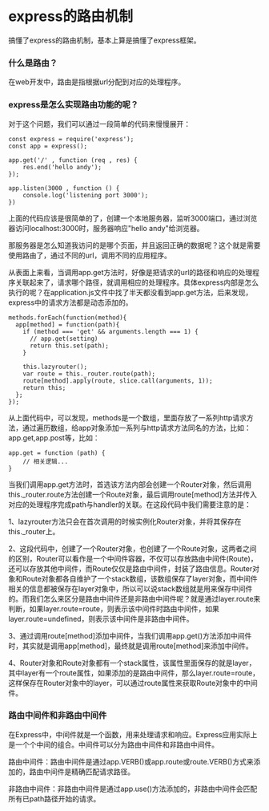 # express的路由机制
搞懂了express的路由机制，基本上算是搞懂了express框架。

### 什么是路由？
在web开发中，路由是指根据url分配到对应的处理程序。

### express是怎么实现路由功能的呢？
对于这个问题，我们可以通过一段简单的代码来慢慢展开：
```
const express = require('express');
const app = express();

app.get('/' , function (req , res) {
    res.end('hello andy');
});

app.listen(3000 , function () {
    console.log('listening port 3000');
})
```
上面的代码应该是很简单的了，创建一个本地服务器，监听3000端口，通过浏览器访问localhost:3000时，服务器响应"hello andy"给浏览器。

那服务器是怎么知道我访问的是哪个页面，并且返回正确的数据呢？这个就是需要使用路由了，通过不同的url，调用不同的应用程序。

从表面上来看，当调用app.get方法时，好像是把请求的url的路径和响应的处理程序关联起来了，请求哪个路径，就调用相应的处理程序。具体express内部是怎么执行的呢？在application.js文件中找了半天都没看到app.get方法，后来发现，express中的请求方法都是动态添加的。

```
methods.forEach(function(method){
  app[method] = function(path){
    if (method === 'get' && arguments.length === 1) {
      // app.get(setting)
      return this.set(path);
    }

    this.lazyrouter();
    var route = this._router.route(path);
    route[method].apply(route, slice.call(arguments, 1));
    return this;
  };
});
```
从上面代码中，可以发现，methods是一个数组，里面存放了一系列http请求方法，通过遍历数组，给app对象添加一系列与http请求方法同名的方法，比如：app.get,app.post等，比如：

```
app.get = function (path) {
    // 相关逻辑...
}
```
当我们调用app.get方法时，首选该方法内部会创建一个Router对象，然后调用this._router.route方法创建一个Route对象，最后调用route[method]方法并传入对应的处理程序完成path与handler的关联。在这段代码中我们需要注意的是：

1、lazyrouter方法只会在首次调用的时候实例化Router对象，并将其保存在this._router上。

2、这段代码中，创建了一个Router对象，也创建了一个Route对象，这两者之间的区别，Router可以看作是一个中间件容器，不仅可以存放路由中间件(Route)，还可以存放其他中间件，而Route仅仅是路由中间件，封装了路由信息。Router对象和Route对象都各自维护了一个stack数组，该数组保存了layer对象，而中间件相关的信息都被保存在layer对象中，所以可以说stack数组就是用来保存中间件的。而我们怎么来区分是路由中间件还是非路由中间件呢？就是通过layer.route来判断，如果layer.route=route，则表示该中间件时路由中间件，如果layer.route=undefined，则表示该中间件是非路由中间件。

3、通过调用route[method]添加中间件，当我们调用app.get()方法添加中间件时，其实就是调用app[method]，最终就是调用route[method]来添加中间件。

4、Router对象和Route对象都有一个stack属性，该属性里面保存的就是layer，其中layer有一个route属性，如果添加的是路由中间件，那么layer.route=route，这样保存在Router对象中的layer，可以通过route属性来获取Route对象中的中间件。

### 路由中间件和非路由中间件
在Express中，中间件就是一个函数，用来处理请求和响应。Express应用实际上是一个个中间的组合。中间件可以分为路由中间件和非路由中间件。

路由中间件：路由中间件是通过app.VERB()或app.route或route.VERB()方式来添加的，路由中间件是精确匹配请求路径。

非路由中间件：非路由中间件是通过app.use()方法添加的，非路由中间件会匹配所有已path路径开始的请求。
